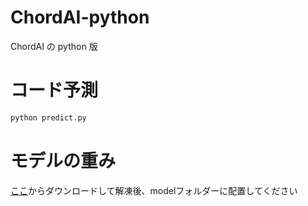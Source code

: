 # ChordAI-python

ChordAI の python 版

# コード予測

```cmd
python predict.py
```

# モデルの重み
[ここ](https://huggingface.co/anime-song/ChordAI/resolve/main/chordestimation.tar.gz?download=true)からダウンロードして解凍後、modelフォルダーに配置してください
